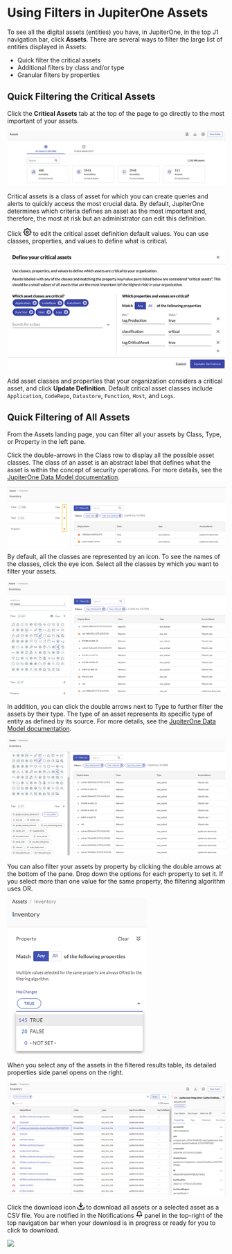 # Using Filters in JupiterOne Assets

To see all the digital assets (entities) you have, in JupiterOne, in the top J1 navigation bar, click **Assets**. There are several ways to filter the large list of entities displayed in Assets:

- Quick filter the critical assets
- Additional filters by class and/or type
- Granular filters by properties

## Quick Filtering the Critical Assets

Click the **Critical Assets** tab at the top of the page to go directly to the most important of your assets.



![](../assets/assets-landing.png)

Critical assets is a class of asset for which you can create queries and alerts to quickly access the most crucial data. By default, JupiterOne determines which criteria defines an asset as the most important and, therefore, the most at risk but an administrator can edit this definition.

Click ![](../assets/icons/gear.png) to edit the critical asset definition default values. You can use classes, properties, and values to define what is critical.


![](../assets/asset-definition.png) 

Add asset classes and properties that your organization considers a critical asset, and click **Update Definition**. Default critical asset classes include `Application`, `CodeRepo`, `Datastore`, `Function`, `Host`, and `Logs`.

## Quick Filtering of All Assets

From the Assets landing page, you can filter all your assets by Class, Type, or Property in the left pane.

Click the double-arrows in the Class row to display all the possible asset classes. The class of an asset is an abstract label that defines what the asset is within the concept of security operations. For more details, see the [JupiterOne Data Model documentation](../jupiterOne-data-model/jupiterone-data-model.md).


![](../assets/asset-quick-filter-type.png)


By default, all the classes are represented by an icon. To see the names of the classes, click the eye icon. Select all the classes by which you want to filter your assets.


![](../assets/asset-classes.png)



In addition, you can click the double arrows next to Type to further filter the assets by their type. The type of an asset represents its specific type of entity as defined by its source. For more details, see the [JupiterOne Data Model documentation](../jupiterOne-data-model/jupiterone-data-model.md).



![](../assets/asset-quick-filter-class-expanded.png)



You can also filter your assets by property by clicking the double arrows at the bottom of the pane. Drop down the options for each property to set it. If you select more than one value for the same property, the filtering algorithm uses OR.


![](../assets/assets-filter-property.png) 



When you select any of the assets in the filtered results table, its detailed properties side panel opens on the right.

![](../assets/asset-selected-entity-properties.png)



Click the download icon ![](../assets/icons/download.png) to download all assets or a selected asset as a CSV file. You are notified in the Notifications ![](../assets/icons/bell.png) panel in the top-right of the top navigation bar when your download is in progress or ready for you to click to download.



![](../assets/download-csv.gif) 
